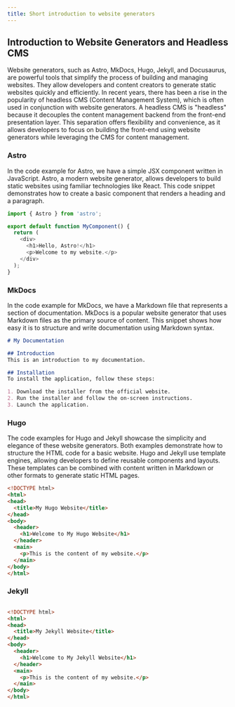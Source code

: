 ```yaml
---
title: Short introduction to website generators
---
```


## Introduction to Website Generators and Headless CMS

Website generators, such as Astro, MkDocs, Hugo, Jekyll, and Docusaurus, are powerful tools that simplify the process of building and managing websites. They allow developers and content creators to generate static websites quickly and efficiently. In recent years, there has been a rise in the popularity of headless CMS (Content Management System), which is often used in conjunction with website generators. A headless CMS is "headless" because it decouples the content management backend from the front-end presentation layer. This separation offers flexibility and convenience, as it allows developers to focus on building the front-end using website generators while leveraging the CMS for content management.

### Astro

In the code example for Astro, we have a simple JSX component written in JavaScript. Astro, a modern website generator, allows developers to build static websites using familiar technologies like React. This code snippet demonstrates how to create a basic component that renders a heading and a paragraph.

```js
import { Astro } from 'astro';

export default function MyComponent() {
  return (
    <div>
      <h1>Hello, Astro!</h1>
      <p>Welcome to my website.</p>
    </div>
  );
}
```

### MkDocs

In the code example for MkDocs, we have a Markdown file that represents a section of documentation. MkDocs is a popular website generator that uses Markdown files as the primary source of content. This snippet shows how easy it is to structure and write documentation using Markdown syntax.

```markdown
# My Documentation

## Introduction
This is an introduction to my documentation.

## Installation
To install the application, follow these steps:

1. Download the installer from the official website.
2. Run the installer and follow the on-screen instructions.
3. Launch the application.
```

### Hugo

The code examples for Hugo and Jekyll showcase the simplicity and elegance of these website generators. Both examples demonstrate how to structure the HTML code for a basic website. Hugo and Jekyll use template engines, allowing developers to define reusable components and layouts. These templates can be combined with content written in Markdown or other formats to generate static HTML pages.

```html
<!DOCTYPE html>
<html>
<head>
  <title>My Hugo Website</title>
</head>
<body>
  <header>
    <h1>Welcome to My Hugo Website</h1>
  </header>
  <main>
    <p>This is the content of my website.</p>
  </main>
</body>
</html>
```

### Jekyll

```html

<!DOCTYPE html>
<html>
<head>
  <title>My Jekyll Website</title>
</head>
<body>
  <header>
    <h1>Welcome to My Jekyll Website</h1>
  </header>
  <main>
    <p>This is the content of my website.</p>
  </main>
</body>
</html>
```

